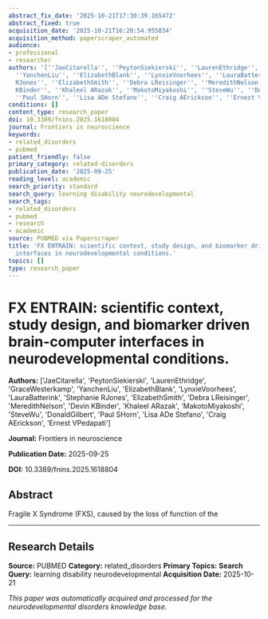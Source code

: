 ```yaml
---
abstract_fix_date: '2025-10-21T17:30:39.165472'
abstract_fixed: true
acquisition_date: '2025-10-21T16:20:54.955834'
acquisition_method: paperscraper_automated
audience:
- professional
- researcher
authors: '[''JaeCitarella'', ''PeytonSiekierski'', ''LaurenEthridge'', ''GraceWesterkamp'',
  ''YanchenLiu'', ''ElizabethBlank'', ''LynxieVoorhees'', ''LauraBatterink'', ''Stephanie
  RJones'', ''ElizabethSmith'', ''Debra LReisinger'', ''MeredithNelson'', ''Devin
  KBinder'', ''Khaleel ARazak'', ''MakotoMiyakoshi'', ''SteveWu'', ''DonaldGilbert'',
  ''Paul SHorn'', ''Lisa ADe Stefano'', ''Craig AErickson'', ''Ernest VPedapati'']'
conditions: []
content_type: research_paper
doi: 10.3389/fnins.2025.1618804
journal: Frontiers in neuroscience
keywords:
- related_disorders
- pubmed
patient_friendly: false
primary_category: related-disorders
publication_date: '2025-09-25'
reading_level: academic
search_priority: standard
search_query: learning disability neurodevelopmental
search_tags:
- related_disorders
- pubmed
- research
- academic
source: PUBMED via Paperscraper
title: 'FX ENTRAIN: scientific context, study design, and biomarker driven brain-computer
  interfaces in neurodevelopmental conditions.'
topics: []
type: research_paper
---
```


# FX ENTRAIN: scientific context, study design, and biomarker driven brain-computer interfaces in neurodevelopmental conditions.

**Authors:** ['JaeCitarella', 'PeytonSiekierski', 'LaurenEthridge', 'GraceWesterkamp', 'YanchenLiu', 'ElizabethBlank', 'LynxieVoorhees', 'LauraBatterink', 'Stephanie RJones', 'ElizabethSmith', 'Debra LReisinger', 'MeredithNelson', 'Devin KBinder', 'Khaleel ARazak', 'MakotoMiyakoshi', 'SteveWu', 'DonaldGilbert', 'Paul SHorn', 'Lisa ADe Stefano', 'Craig AErickson', 'Ernest VPedapati']

**Journal:** Frontiers in neuroscience

**Publication Date:** 2025-09-25

**DOI:** 10.3389/fnins.2025.1618804

## Abstract

Fragile X Syndrome (FXS), caused by the loss of function of the 

---

## Research Details

**Source:** PUBMED
**Category:** related_disorders
**Primary Topics:** 
**Search Query:** learning disability neurodevelopmental
**Acquisition Date:** 2025-10-21

*This paper was automatically acquired and processed for the neurodevelopmental disorders knowledge base.*
